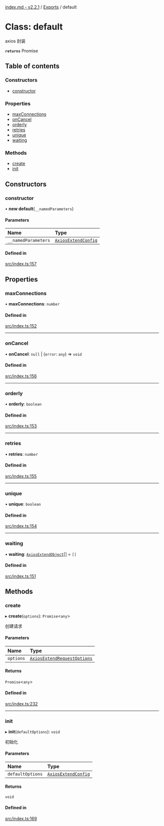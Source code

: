 [index.md - v2.2.1](../README.md) / [Exports](../modules.md) / default

# Class: default

axios 封装

**`returns`** Promise

## Table of contents

### Constructors

-   [constructor](default.md#constructor)

### Properties

-   [maxConnections](default.md#maxconnections)
-   [onCancel](default.md#oncancel)
-   [orderly](default.md#orderly)
-   [retries](default.md#retries)
-   [unique](default.md#unique)
-   [waiting](default.md#waiting)

### Methods

-   [create](default.md#create)
-   [init](default.md#init)

## Constructors

### constructor

• **new default**(`__namedParameters`)

#### Parameters

| Name                | Type                                                      |
| :------------------ | :-------------------------------------------------------- |
| `__namedParameters` | [`AxiosExtendConfig`](../interfaces/AxiosExtendConfig.md) |

#### Defined in

[src/index.ts:157](https://github.com/saqqdy/axios-ex/blob/0e16e16/src/index.ts#L157)

## Properties

### maxConnections

• **maxConnections**: `number`

#### Defined in

[src/index.ts:152](https://github.com/saqqdy/axios-ex/blob/0e16e16/src/index.ts#L152)

---

### onCancel

• **onCancel**: `null` \| (`error`: `any`) => `void`

#### Defined in

[src/index.ts:156](https://github.com/saqqdy/axios-ex/blob/0e16e16/src/index.ts#L156)

---

### orderly

• **orderly**: `boolean`

#### Defined in

[src/index.ts:153](https://github.com/saqqdy/axios-ex/blob/0e16e16/src/index.ts#L153)

---

### retries

• **retries**: `number`

#### Defined in

[src/index.ts:155](https://github.com/saqqdy/axios-ex/blob/0e16e16/src/index.ts#L155)

---

### unique

• **unique**: `boolean`

#### Defined in

[src/index.ts:154](https://github.com/saqqdy/axios-ex/blob/0e16e16/src/index.ts#L154)

---

### waiting

• **waiting**: [`AxiosExtendObject`](../interfaces/AxiosExtendObject.md)[] = `[]`

#### Defined in

[src/index.ts:151](https://github.com/saqqdy/axios-ex/blob/0e16e16/src/index.ts#L151)

## Methods

### create

▸ **create**(`options`): `Promise`<`any`\>

创建请求

#### Parameters

| Name      | Type                                                                      |
| :-------- | :------------------------------------------------------------------------ |
| `options` | [`AxiosExtendRequestOptions`](../interfaces/AxiosExtendRequestOptions.md) |

#### Returns

`Promise`<`any`\>

#### Defined in

[src/index.ts:232](https://github.com/saqqdy/axios-ex/blob/0e16e16/src/index.ts#L232)

---

### init

▸ **init**(`defaultOptions`): `void`

初始化

#### Parameters

| Name             | Type                                                      |
| :--------------- | :-------------------------------------------------------- |
| `defaultOptions` | [`AxiosExtendConfig`](../interfaces/AxiosExtendConfig.md) |

#### Returns

`void`

#### Defined in

[src/index.ts:169](https://github.com/saqqdy/axios-ex/blob/0e16e16/src/index.ts#L169)

